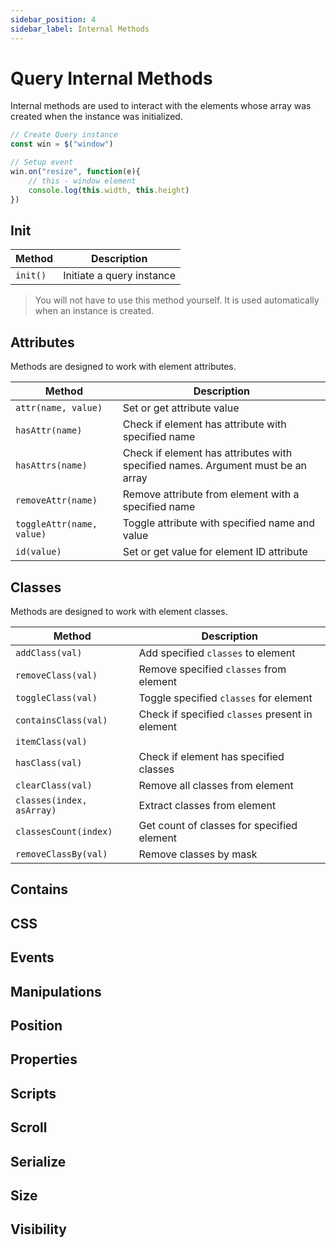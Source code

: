 ```yaml
---
sidebar_position: 4
sidebar_label: Internal Methods
---
```


# Query Internal Methods

Internal methods are used to interact with the elements whose array was created when the instance was initialized.
```javascript
// Create Query instance
const win = $("window") 

// Setup event
win.on("resize", function(e){
    // this - window element
    console.log(this.width, this.height)
})
```

## Init

| Method   |  Description               |
|----------|----------------------------|
| `init()` |  Initiate a query instance |

> You will not have to use this method yourself. It is used automatically when an instance is created.

## Attributes
Methods are designed to work with element attributes.

| Method                    | Description                                                                     |
|---------------------------|---------------------------------------------------------------------------------|
| `attr(name, value)`       | Set or get attribute value                                                      |
| `hasAttr(name)`           | Check if element has attribute with specified name                              | 
| `hasAttrs(name)`          | Check if element has attributes with specified names. Argument must be an array |
 | `removeAttr(name)`        | Remove attribute from element with a specified name                             |
| `toggleAttr(name, value)` | Toggle attribute with specified name and value                                  |
 | `id(value)`               | Set or get value for element ID attribute                                       | 

## Classes
Methods are designed to work with element classes.

| Method                    | Description                                     |
|---------------------------|-------------------------------------------------|
| `addClass(val)`           | Add specified `classes` to element              |
| `removeClass(val)`        | Remove specified `classes` from element         |
| `toggleClass(val)`        | Toggle specified `classes` for element          |
| `containsClass(val)`      | Check if specified `classes` present in element |
| `itemClass(val)`          |                                                 |
| `hasClass(val)`           | Check if element has specified classes          |
| `clearClass(val)`         | Remove all classes from element                 |
| `classes(index, asArray)` | Extract classes from element                    |
| `classesCount(index)`     | Get count of classes for specified element      |
| `removeClassBy(val)`      | Remove classes by mask                          |


## Contains

## CSS

## Events

## Manipulations

## Position

## Properties

## Scripts

## Scroll

## Serialize

## Size

## Visibility
